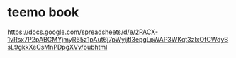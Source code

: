 # teemo book
https://docs.google.com/spreadsheets/d/e/2PACX-1vRsx7P2pABGMYjmyR65z1pAut6j7pWyijtI3epgLpWAP3WKqt3zIxOfCWdyBsL9gkkXeCsMnPDpgXVv/pubhtml